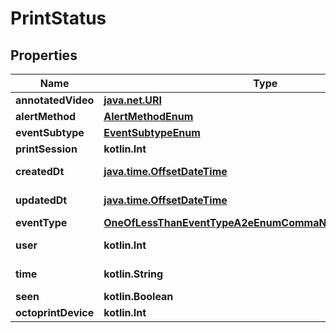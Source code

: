 
# PrintStatus

## Properties
Name | Type | Description | Notes
------------ | ------------- | ------------- | -------------
**annotatedVideo** | [**java.net.URI**](java.net.URI.md) |  | 
**alertMethod** | [**AlertMethodEnum**](AlertMethodEnum.md) |  | 
**eventSubtype** | [**EventSubtypeEnum**](EventSubtypeEnum.md) |  | 
**printSession** | **kotlin.Int** |  | 
**createdDt** | [**java.time.OffsetDateTime**](java.time.OffsetDateTime.md) |  |  [optional] [readonly]
**updatedDt** | [**java.time.OffsetDateTime**](java.time.OffsetDateTime.md) |  |  [optional] [readonly]
**eventType** | [**OneOfLessThanEventTypeA2eEnumCommaNullEnumGreaterThan**](OneOfLessThanEventTypeA2eEnumCommaNullEnumGreaterThan.md) |  |  [optional]
**user** | **kotlin.Int** |  |  [optional] [readonly]
**time** | **kotlin.String** |  |  [optional] [readonly]
**seen** | **kotlin.Boolean** |  |  [optional]
**octoprintDevice** | **kotlin.Int** |  |  [optional]



